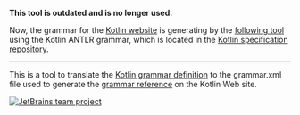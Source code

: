 **This tool is outdated and is no longer used.**

Now, the grammar for the [Kotlin website](http://kotlinlang.org/docs/reference/grammar.html) is generating by the [following tool](https://github.com/Kotlin/kotlin-website-grammar-generator) using the Kotlin ANTLR grammar, which is located in the [Kotlin specification repository](https://github.com/JetBrains/kotlin-spec/tree/spec-rework/src/grammar).

---------------------------

This is a tool to translate the [Kotlin grammar definition](https://github.com/JetBrains/kotlin/tree/cbf6aa4ac3d4aafe220826dab484f485b1c26261/grammar) to the grammar.xml file used to generate the [grammar reference](http://kotlinlang.org/docs/reference/grammar.html) on the Kotlin Web site.

[![JetBrains team project](http://jb.gg/badges/team.svg)](https://confluence.jetbrains.com/display/ALL/JetBrains+on+GitHub)
